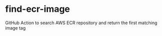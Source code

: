 # find-ecr-image
GitHub Action to search AWS ECR repository and return the first matching image tag
